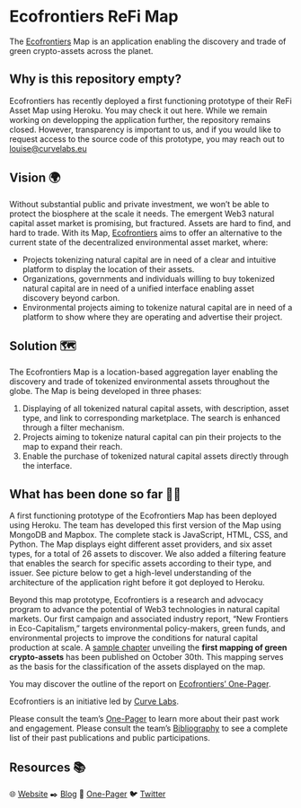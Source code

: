 # Ecofrontiers ReFi Map

The [Ecofrontiers](https://ecofrontiers.xyz/) Map is an application enabling the discovery and trade of green crypto-assets across the planet. 

## Why is this repository empty?
Ecofrontiers has recently deployed a first functioning prototype of their ReFi Asset Map using Heroku. You may check it out here. While we remain working on developping the application further, the repository remains closed. However, transparency is important to us, and if you would like to request access to the source code of this prototype, you may reach out to louise@curvelabs.eu

## Vision 🌍
Without substantial public and private investment, we won’t be able to protect the biosphere at the scale it needs. The emergent Web3 natural capital asset market is promising, but fractured. Assets are hard to find, and hard to trade. With its Map, [Ecofrontiers](https://mirror.xyz/ecofrontiers.eth/TYJd-4ktkw4gmpgPbxKIlgPCEloTKvT1fuVLIL_SiyQ) aims to offer an alternative to the current state of the decentralized environmental asset market, where:
* Projects tokenizing natural capital are in need of a clear and intuitive platform to display the location of their assets.
* Organizations, governments and individuals willing to buy tokenized natural capital are in need of a unified interface enabling asset discovery beyond carbon.
* Environmental projects aiming to tokenize natural capital are in need of a platform to show where they are operating and advertise their project.

## Solution 🗺️
The Ecofrontiers Map is a location-based aggregation layer enabling the discovery and trade of tokenized environmental assets throughout the globe.
The Map is being developed in three phases:

1. Displaying of all tokenized natural capital assets, with description, asset type, and link to corresponding marketplace. The search is enhanced through a filter mechanism.
2. Projects aiming to tokenize natural capital can pin their projects to the map to expand their reach.
3. Enable the purchase of tokenized natural capital assets directly through the interface.

## What has been done so far 🧑‍💻
A first functioning prototype of the Ecofrontiers Map has been deployed using Heroku. The team has developed this first version of the Map using MongoDB and Mapbox. The complete stack is JavaScript, HTML, CSS, and Python. The Map displays eight different asset providers, and six asset types, for a total of 26 assets to discover. We also added a filtering feature that enables the search for specific assets according to their type, and issuer. See picture below to get a high-level understanding of the architecture of the application right before it got deployed to Heroku.

Beyond this map prototype, Ecofrontiers is a research and advocacy program to advance the potential of Web3 technologies in natural capital markets. Our first campaign and associated industry report, “New Frontiers in Eco-Capitalism,” targets environmental policy-makers, green funds, and environmental projects to improve the conditions for natural capital production at scale. A [sample chapter](https://mirror.xyz/ecofrontiers.eth/zkh2LoADInAgr7GLbXnsuUOEcwJKFE4GuUSYuYU22io) unveiling the **first mapping of green crypto-assets** has been published on October 30th. This mapping serves as the basis for the classification of the assets displayed on the map. 

You may discover the outline of the report on [Ecofrontiers’ One-Pager](https://www.notion.so/Ecofrontiers-8277c23c652a41729400973a360cf262).

Ecofrontiers is an initiative led by [Curve Labs](https://www.curvelabs.eu/).

Please consult the team’s [One-Pager](https://www.notion.so/curvelabs/One-Pager-ReFi-Web3-Consulting-d797c4bd29824c22b5c159b4ade38510) to learn more about their past work and engagement. 
Please consult the team’s [Bibliography](https://www.notion.so/curvelabs/One-Pager-ReFi-Web3-Consulting-d797c4bd29824c22b5c159b4ade38510) to see a complete list of their past publications and public participations.

## Resources 📚
🌐 [Website](https://ecofrontiers.xyz/)
✒️ [Blog](https://mirror.xyz/ecofrontiers.eth)
📜 [One-Pager](https://www.notion.so/Ecofrontiers-8277c23c652a41729400973a360cf262)
🐦 [Twitter](https://twitter.com/ecofrontiers)
